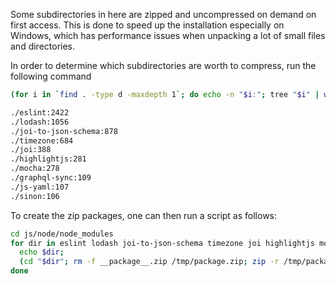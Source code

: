 Some subdirectories in here are zipped and uncompressed on demand
on first access.
This is done to speed up the installation especially on Windows,
which has performance issues when unpacking a lot of small files and
directories.

In order to determine which subdirectories are worth to compress, 
run the following command
```bash
(for i in `find . -type d -maxdepth 1`; do echo -n "$i:"; tree "$i" | wc -l ; done) | sort -t ":" -k 2 -n | tac | head -n 11 | tail -n 10

./eslint:2422
./lodash:1056
./joi-to-json-schema:878
./timezone:684
./joi:388
./highlightjs:281
./mocha:278
./graphql-sync:109
./js-yaml:107
./sinon:106
```

To create the zip packages, one can then run a script as follows:
```bash
cd js/node/node_modules
for dir in eslint lodash joi-to-json-schema timezone joi highlightjs mocha js-yaml sinon graphql-sync; do 
  echo $dir; 
  (cd "$dir"; rm -f __package__.zip /tmp/package.zip; zip -r /tmp/package.zip .; cd ..; rm -rf "$dir"/*; mv /tmp/package.zip "$dir/__package__.zip"); 
done
```
